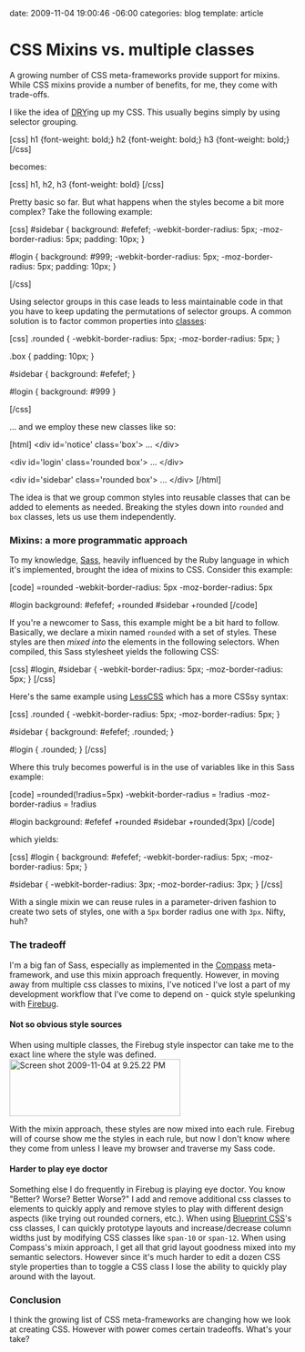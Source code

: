 date: 2009-11-04 19:00:46 -06:00
categories: blog
template: article

# CSS Mixins vs. multiple classes
A growing number of CSS meta-frameworks provide support for mixins. While CSS mixins provide a number of benefits, for me, they come with trade-offs.
<!--more-->

I like the idea of <a href="http://en.wikipedia.org/wiki/Don't_repeat_yourself">DRY</a>ing up my CSS. This usually begins simply by using selector grouping.

[css]
h1 {font-weight: bold;}
h2 {font-weight: bold;}
h3 {font-weight: bold;}
[/css]

becomes:

[css]
h1, h2, h3 {font-weight: bold}
[/css]

Pretty basic so far. But what happens when the styles become a bit more complex? Take the following example:

[css]
#sidebar {
  background: #efefef;
  -webkit-border-radius: 5px;
  -moz-border-radius: 5px;
  padding: 10px;
}

#login {
  background: #999;
  -webkit-border-radius: 5px;
  -moz-border-radius: 5px;
  padding: 10px;
}

[/css]

Using selector groups in this case leads to less maintainable code in that you have to keep updating the permutations of selector groups. A common solution is to factor common properties into <a href="http://www.w3.org/TR/CSS2/selector.html#class-html">classes</a>:

[css]
.rounded {
  -webkit-border-radius: 5px;
  -moz-border-radius: 5px;
}

.box {
  padding: 10px;
}

#sidebar {
  background: #efefef;
}

#login {
  background: #999
}

[/css]

... and we employ these new classes like so:

[html]
&lt;div id='notice' class='box'&gt;
   ...
&lt;/div&gt;

&lt;div id='login' class='rounded box'&gt;
   ...
&lt;/div&gt;

&lt;div id='sidebar' class='rounded box'&gt;
   ...
&lt;/div&gt;
[/html]

The idea is that we group common styles into reusable classes that can be added to elements as needed. Breaking the styles down into <code>rounded</code> and <code>box</code> classes, lets us use them independently.

<h3>Mixins: a more programmatic approach</h3>

To my knowledge, <a href="http://sass-lang.com/">Sass</a>, heavily influenced by the Ruby language in which it's implemented, brought the idea of mixins to CSS. Consider this example:

[code]
=rounded
  -webkit-border-radius: 5px
  -moz-border-radius: 5px

#login
  background: #efefef;
  +rounded
#sidebar
  +rounded
[/code]

If you're a newcomer to Sass, this example might be a bit hard to follow. Basically, we declare a mixin named <code>rounded</code> with a set of styles. These styles are then <em>mixed into</em> the elements in the following selectors. When compiled, this Sass stylesheet yields the following CSS:

[css]
#login,
#sidebar {
   -webkit-border-radius: 5px;
  -moz-border-radius: 5px;
}
[/css]

Here's the same example using <a href="http://lesscss.org/">LessCSS</a> which has a more CSSsy syntax:

[css]
.rounded {
  -webkit-border-radius: 5px;
  -moz-border-radius: 5px;
}

#sidebar {
  background: #efefef;
  .rounded;
}

#login {
  .rounded;
}
[/css]

Where this truly becomes powerful is in the use of variables like in this Sass example:

[code]
=rounded(!radius=5px)
  -webkit-border-radius = !radius
  -moz-border-radius = !radius

#login
  background: #efefef
  +rounded
#sidebar
  +rounded(3px)
[/code]

which yields:

[css]
#login {
  background: #efefef;
  -webkit-border-radius: 5px;
  -moz-border-radius: 5px; 
}

#sidebar {
  -webkit-border-radius: 3px;
  -moz-border-radius: 3px; 
}
[/css]

With a single mixin we can reuse rules in a parameter-driven fashion to create two sets of styles, one with a <code>5px</code> border radius one with <code>3px</code>. Nifty, huh? 

<h3>The tradeoff</h3>

I'm a big fan of Sass, especially as implemented in the <a href="http://compass-style.org/">Compass</a> meta-framework, and use this mixin approach frequently. However, in moving away from multiple css classes to mixins, I've noticed I've lost a part of my development workflow that I've come to depend on - quick style spelunking with <a href="http://getfirebug.com">Firebug</a>.

<h4>Not so obvious style sources</h4>

When using multiple classes, the Firebug style inspector can take me to the exact line where the style was defined. 
<a href="http://wynnnetherland.com/wp-content/uploads/2009/11/Screen-shot-2009-11-04-at-9.25.22-PM.png"><img src="http://wynnnetherland.com/wp-content/uploads/2009/11/Screen-shot-2009-11-04-at-9.25.22-PM-300x100.png" alt="Screen shot 2009-11-04 at 9.25.22 PM" title="Screen shot 2009-11-04 at 9.25.22 PM" width="300" height="100" class="aligncenter size-medium wp-image-99" /></a>

With the mixin approach, these styles are now mixed into each rule. Firebug will of course show me the styles in each rule, but now I don't know where they come from unless I leave my browser and traverse my Sass code.

<h4>Harder to play eye doctor</h4>

Something else I do frequently in Firebug is playing eye doctor. You know "Better? Worse? Better Worse?" I add and remove additional css classes to elements to quickly apply and remove styles to play with different design aspects (like trying out rounded corners, etc.). When using <a href="http://blueprintcss.org">Blueprint CSS</a>'s css classes, I can quickly prototype layouts and increase/decrease column widths just by modifying CSS classes like <code>span-10</code> or <code>span-12</code>. When using Compass's mixin approach, I get all that grid layout goodness mixed into my semantic selectors. However since it's much harder to edit a dozen CSS style properties than to toggle a CSS class I lose the ability to quickly play around with the layout.

<h3>Conclusion</h3>

I think the growing list of CSS meta-frameworks are changing how we look at creating CSS. However with power comes certain tradeoffs. What's your take?
